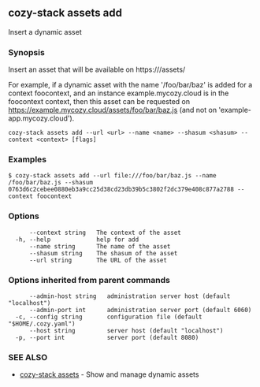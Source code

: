 ## cozy-stack assets add

Insert a dynamic asset

### Synopsis

Insert an asset that will be available on https://<instance>/assets/<name>

For example, if a dynamic asset with the name '/foo/bar/baz' is added for a
context foocontext, and an instance example.mycozy.cloud is in the foocontext
context, then this asset can be requested on
https://example.mycozy.cloud/assets/foo/bar/baz.js (and not on
'example-app.mycozy.cloud').

```
cozy-stack assets add --url <url> --name <name> --shasum <shasum> --context <context> [flags]
```

### Examples

```
$ cozy-stack assets add --url file:///foo/bar/baz.js --name /foo/bar/baz.js --shasum 0763d6c2cebee0880eb3a9cc25d38cd23db39b5c3802f2dc379e408c877a2788 --context foocontext
```

### Options

```
      --context string   The context of the asset
  -h, --help             help for add
      --name string      The name of the asset
      --shasum string    The shasum of the asset
      --url string       The URL of the asset
```

### Options inherited from parent commands

```
      --admin-host string   administration server host (default "localhost")
      --admin-port int      administration server port (default 6060)
  -c, --config string       configuration file (default "$HOME/.cozy.yaml")
      --host string         server host (default "localhost")
  -p, --port int            server port (default 8080)
```

### SEE ALSO

* [cozy-stack assets](cozy-stack_assets.md)	 - Show and manage dynamic assets

